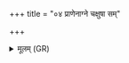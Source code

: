 +++
title = "०४ प्राणेनाग्ने चक्षुषा सम्"

+++
<details><summary>मूलम् (GR)</summary>

प्राणेनाग्ने चक्षुषा सं सृजेमं  
सम् ईरय तन्वा सं बलेन ।  
वेत्थामृतस्य मा मृत  
मो षु भूमिगृहो भुवत् ॥
</details>